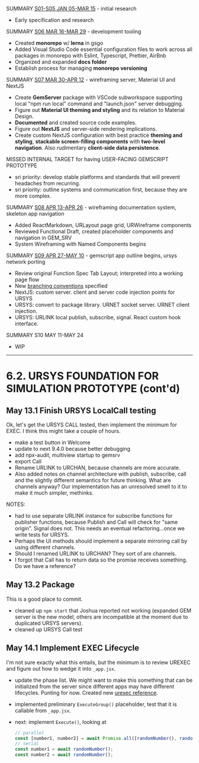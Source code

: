 SUMMARY [S01-S05 JAN 05-MAR 15](00-dev-archives/sprint-01-05.md) - initial research

* Early specification and research

SUMMARY [S06 MAR 16-MAR 29](00-dev-archives/sprint-06.md) - development tooling

* Created **monorepo** w/ **lerna** in gsgo
* Added Visual Studio Code essential configuration files to work across all packages in monorepo with Eslint, Typescript, Prettier, AirBnb
* Organized and expanded **docs folder**
* Establish process for managing **monorepo versioning**

SUMMARY [S07 MAR 30-APR 12](00-dev-archives/sprint-07.md) - wireframing server, Material UI and NextJS

* Create **GemServer** package with VSCode subworkspace supporting local "npm run local" command and "launch.json" server debugging.
* Figure out **Material UI theming and styling** and its relation to Material Design. 
* **Documented** and created source code examples.
* Figure out **NextJS** and server-side rendering implications.
* Create custom NextJS configuration with best practice **theming and styling**, **stackable  screen-filling components** with **two-level navigation**. Also rudimentary **client-side data persistence**.

MISSED INTERNAL TARGET for having USER-FACING GEMSCRIPT PROTOTYPE

* sri priority: develop stable platforms and standards that will prevent headaches from recurring.
* sri priority: outline systems and communication first, because they are more complex.

SUMMARY [S08 APR 13-APR 26](00-dev-archives/sprint-08.md) - wireframing documentation system, skeleton app navigation

* Added ReactMarkdown, URLayout page grid, URWireframe components
* Reviewed Functional Draft, created placeholder components and navigation in GEM_SRV
* System Wireframing with Named Components begins

SUMMARY [S09 APR 27-MAY 10](00-dev-archives/sprint-09.md) - gemscript app outline begins, ursys network porting

* Review original Function Spec Tab Layout; interpreted into a working page flow
* New [branching conventions](20-tooling/21-branch-flow.md) specified
* NextJS: custom server. client and server code injection points for URSYS
* URSYS: convert to package library. URNET socket server. URNET client injection.
* URSYS: URLINK local publish, subscribe, signal. React custom hook interface.

SUMMARY S10 MAY 11-MAY 24

* WIP

---

# 6.2. URSYS FOUNDATION FOR SIMULATION PROTOTYPE (cont'd)

## May 13.1 Finish URSYS LocalCall testing

Ok, let's get the URSYS CALL tested, then implement the minimum for EXEC. I think this might take a couple of hours.

* make a test button in Welcome
* update to next 9.4.0 because better debugging
* add npx-audit, multiview startup to gemsrv
* export Call
* Rename URLINK to URCHAN, because channels are more accurate. 
* Also added notes on channel architecture with publish, subscribe, call and the slightly different semantics for future thinking. What are channels anyway? Our implementation has an unresolved smell to it to make it much simpler, methinks.

NOTES:

* had to use separate URLINK instance for subscribe functions for publisher functions, because Publish and Call will check for "same origin". Signal does not. This needs an eventual refactoring...once we write tests for URSYS.
* Perhaps the UI methods should implement a separate mirroring call by using different channels.
* Should I renamed URLINK to URCHAN? They sort of are channels. 
* I forgot that Call has to return data so the promise receives something. Do we have a reference?

## May 13.2 Package

This is a good place to commit. 

* cleaned up `npm start` that Joshua reported not working (expanded GEM server is the new model, others are incompatible at the moment due to duplicated URSYS servers).
* cleaned up URSYS Call test

## May 14.1 Implement EXEC Lifecycle

I'm not sure exactly what this entails, but the minimum is to review UREXEC and figure out how to wedge it into `_app.jsx`. 

* update the phase list. We might want to make this something that can be initialized from the server since different apps may have different lifecycles. Punting for now. Created new [urexec reference](01-architecture/02-urexec.md). 

* implemented preliminary `ExecuteGroup()` placeholder, test that it is callable from `_app.jsx`.

* next: implement `Execute()`, looking at

  ```js
  // parallel
  const [number1, number2] = await Promise.all([randomNumber(), randomNumber()]);
  // serial
  const number1 = await randomNumber();
  const number2 = await randomNumber();
  ```

  
